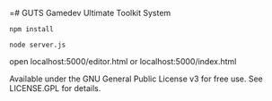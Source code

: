 =# GUTS
Gamedev Ultimate Toolkit System

    npm install

    node server.js

open 
    localhost:5000/editor.html
or 
    localhost:5000/index.html

Available under the GNU General Public License v3 for free use. See LICENSE.GPL for details.

